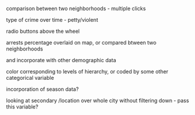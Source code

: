 comparison between two neighborhoods - multiple clicks

type of crime over time - petty/violent

radio buttons above the wheel

arrests percentage overlaid on map, or compared btween two neighborhoods

and incorporate with other demographic data

color corresponding to levels of hierarchy, or coded by some  other categorical variable

incorporation of season data?

looking at secondary /location over whole city without filtering down - pass this variable?


